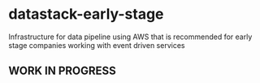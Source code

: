 # datastack-early-stage
Infrastructure for data pipeline using AWS that is recommended for early stage companies working with event driven services

## WORK IN PROGRESS
